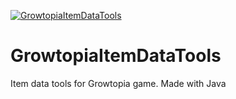 [![GrowtopiaItemDataTools](https://github.com/DrOreo002/GrowtopiaItemDataTools/blob/master/images/Preview.png)](https://github.com/DrOreo002/GrowtopiaItemDataTools)

# GrowtopiaItemDataTools
Item data tools for Growtopia game. Made with Java
